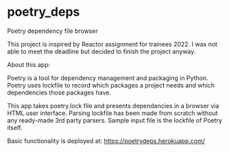 # poetry_deps
Poetry dependency file browser

This project is inspired by Reactor assignment for trainees 2022.
I was not able to meet the deadline but decided to finish the project anyway.

About this app:

Poetry is a tool for dependency management and packaging in Python. Poetry uses lockfile to record which packages a project needs and which dependencies those packages have.

This app takes poetry.lock file and presents dependancies in a browser via HTML user interface. Parsing lockfile has been made from scratch without any ready-made 3rd party parsers. Sample input file is the lockfile of Poetry itself.

Basic functionality is deployed at:
https://poetrydeps.herokuapp.com/
